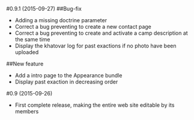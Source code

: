 #0.9.1 (2015-09-27)
##Bug-fix
- Adding a missing doctrine parameter
- Correct a bug preventing to create a new contact page
- Correct a bug preventing to create and activate a camp description at the same time
- Display the khatovar log for past exactions if no photo have been uploaded

##New feature
- Add a intro page to the Appearance bundle
- Display past exaction in decreasing order

#0.9 (2015-09-26)
- First complete release, making the entire web site editable by its members
